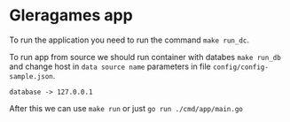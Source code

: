# Gleragames app


To run the application you need to run the command `make run_dc`.<br/>

To run app from source we should run container with databes `make run_db` and change host in `data source name` parameters in file `config/config-sample.json`.<br/>

`database -> 127.0.0.1`<br/>


After this we can use `make run` or just `go run ./cmd/app/main.go`<br/>